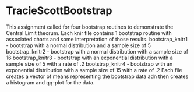 # TracieScottBootstrap
This assignment called for four bootstrap routines to demonstrate the Central Limit theorum. 
Each knir file contains 1 bootstrap routine with associated charts and some interpretation of those results.
bootstrap_knitr1 - bootstrap with a normal distribution and a sample size of 5
bootstrap_knitr2 - bootstrap with a normal distribution with a sample size of 16 
bootstrap_knitr3 - bootstrap with an exponential distribution with a sample size of 5 with a rate of .2
bootstrap_knitr4 - bootstrap with an exponential distribution with a sample size of 15 with a rate of .2
Each file creates a vector of means representing the bootstrap data adn then creates a histogram and qq-plot for the data.
